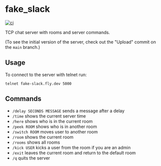 # fake_slack

[![ci](https://github.com/mvkvc/fake_slack/actions/workflows/ci.yaml/badge.svg?branch=main)](https://github.com/mvkvc/fake_slack/actions/workflows/ci.yaml)

TCP chat server with rooms and server commands.

(To see the initial version of the server, check out the "Upload" commit on the `main` branch.)

## Usage

To connect to the server with telnet run:

`telnet fake-slack.fly.dev 5000`

## Commands

- `/delay SECONDS MESSAGE` sends a message after a delay
- `/time` shows the current server time
- `/here` shows who is in the current room
- `/peek ROOM` shows who is in another room
- `/switch ROOM` moves user to another room
- `/room` shows the current room
- `/rooms` shows all rooms
- `/kick USER` kicks a user from the room if you are an admin
- `/exit` leaves the current room and return to the default room
- `/q` quits the server
